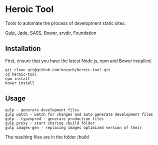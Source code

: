 # Heroic Tool
Tools to automate the process of development static sites.

Gulp, Jade, SASS, Bower, srvdir, Foundation

## Installation
First, ensure that you have the latest Node.js, npm and Bower installed.

```
git clone git@github.com:kozach/heroic-tool.git
cd heroic-tool
npm install
bower install
```
## Usage

```
gulp - generate development files
gulp watch - watch for changes and auto generate development files
gulp --type=prod - generate production files
gulp proxy - start sharing /build folder
gulp images-gen - replacing images optimized version of their
```
The resulting files are in the folder /build